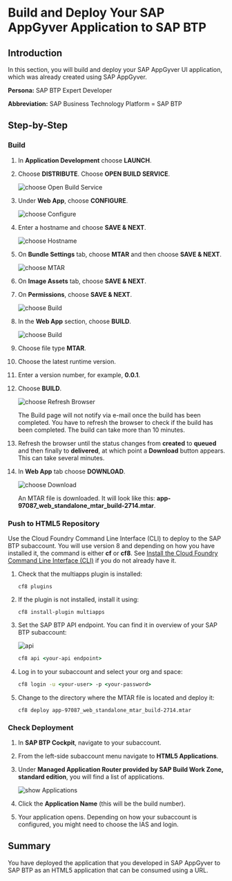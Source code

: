 
# Build and Deploy Your SAP AppGyver Application to SAP BTP

## Introduction

In this section, you will build and deploy your SAP AppGyver UI application, which was already created using SAP AppGyver.

**Persona:** SAP BTP Expert Developer

**Abbreviation:** SAP Business Technology Platform = SAP BTP


## Step-by-Step

### Build

1. In **Application Development** choose **LAUNCH**.

2. Choose **DISTRIBUTE**. Choose **OPEN BUILD SERVICE**.

   ![choose Open Build Service](./images/build_open_build_service.png)

3. Under **Web App**, choose **CONFIGURE**.

   ![choose Configure](./images/build_configure.png)

4. Enter a hostname and choose **SAVE & NEXT**.

   ![choose Hostname](./images/build_hostname.png)

5. On **Bundle Settings** tab, choose **MTAR** and then choose **SAVE & NEXT**.

   ![choose MTAR](./images/build_mtar.png)

6. On **Image Assets** tab, choose **SAVE & NEXT**.

7. On **Permissions**, choose **SAVE & NEXT**.

   ![choose Build](./images/build_build.png)

8. In the **Web App** section, choose **BUILD**.

   ![choose Build](./images/build_runtime.png)

9. Choose file type **MTAR**.

10. Choose the latest runtime version.

11. Enter a version number, for example, **0.0.1**.

12. Choose **BUILD**.

    ![choose Refresh Browser](./images/build_status.png)

    The Build page will not notify via e-mail once the build has been completed. You have to refresh the browser to check if the build has been completed. The build can take more than 10 minutes.

13. Refresh the browser until the status changes from **created** to **queued** and then finally to **delivered**, at which point a **Download** button appears. This can take several minutes.

14. In **Web App** tab choose **DOWNLOAD**.

    ![choose Download](./images/build_download.png)

    An MTAR file is downloaded. It will look like this: **app-97087_web_standalone_mtar_build-2714.mtar**.

### Push to HTML5 Repository

Use the Cloud Foundry Command Line Interface (CLI) to deploy to the SAP BTP subaccount. You will use version 8 and depending on how you have installed it, the command is either **cf** or **cf8**. See [Install the Cloud Foundry Command Line Interface (CLI)](https://developers.sap.com/tutorials/cp-cf-download-cli.html) if you do not already have it.

1. Check that the multiapps plugin is installed:

   ```
   cf8 plugins
   ```

2. If the plugin is not installed, install it using:

   ```
   cf8 install-plugin multiapps
   ```
3. Set the SAP BTP API endpoint. You can find it in overview of your SAP BTP subaccount:

    ![api](../../setup/mock/images/logon.png)

    ```cmd
    cf8 api <your-api endpoint>
    ```

4. Log in to your subaccount and select your org and space:

   ```cmd
   cf8 login -u <your-user> -p <your-password>
   ```

5. Change to the directory where the MTAR file is located and deploy it:

   ```
   cf8 deploy app-97087_web_standalone_mtar_build-2714.mtar
   ```

### Check Deployment

1. In **SAP BTP Cockpit**, navigate to your subaccount.

2. From the left-side subaccount menu navigate to **HTML5 Applications**.

3. Under **Managed Application Router provided by SAP Build Work Zone, standard edition**, you will find a list of applications.

   ![show Applications](./images/html5_applications.png)

4. Click the **Application Name** (this will be the build number).

5. Your application opens. Depending on how your subaccount is configured, you might need to choose the IAS and login.

## Summary

You have deployed the application that you developed in SAP AppGyver to SAP BTP as an HTML5 application that can be consumed using a URL.







